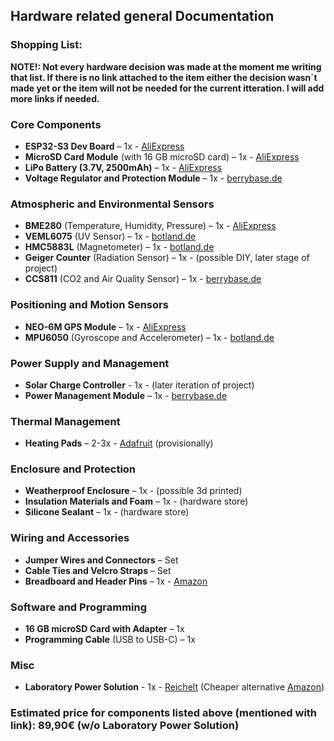 ## Hardware related general Documentation

### Shopping List:

**NOTE!: Not every hardware decision was made at the moment me writing that list. If there is no link attached to the item either the decision wasn´t made yet or the item will not be needed for the current itteration. I will add more links if needed.**

### **Core Components**
- **ESP32-S3 Dev Board** – 1x - [AliExpress](https://tinyurl.com/ydwav7vj)
- **MicroSD Card Module** (with 16 GB microSD card) – 1x - [AliExpress](https://tinyurl.com/5bh5mu69)
- **LiPo Battery (3.7V, 2500mAh)** – 1x - [AliExpress](https://tinyurl.com/6c6vwx53)
- **Voltage Regulator and Protection Module** – 1x - [berrybase.de](https://tinyurl.com/mr3f82tz)

### **Atmospheric and Environmental Sensors**
- **BME280** (Temperature, Humidity, Pressure) – 1x - [AliExpress](https://tinyurl.com/5d2355uu)
- **VEML6075** (UV Sensor) – 1x - [botland.de](https://tinyurl.com/3n875zkb)
- **HMC5883L** (Magnetometer) – 1x - [botland.de](https://tinyurl.com/u9dxfzah)
- **Geiger Counter** (Radiation Sensor) – 1x - (possible DIY, later stage of project)
- **CCS811** (CO2 and Air Quality Sensor) – 1x - [berrybase.de](https://tinyurl.com/3nzbmwf9)

### **Positioning and Motion Sensors**
- **NEO-6M GPS Module** – 1x - [AliExpress](https://tinyurl.com/3zjcscx5)
- **MPU6050** (Gyroscope and Accelerometer) – 1x - [botland.de](https://tinyurl.com/5n8y7z2f)

### **Power Supply and Management**
- **Solar Charge Controller** - 1x - (later iteration of project)
- **Power Management Module** – 1x - [berrybase.de](https://tinyurl.com/mtynb765)

### **Thermal Management**
- **Heating Pads** – 2-3x - [Adafruit](https://www.adafruit.com/product/1481) (provisionally)

### **Enclosure and Protection**
- **Weatherproof Enclosure** – 1x - (possible 3d printed)
- **Insulation Materials and Foam** – 1x - (hardware store)
- **Silicone Sealant** – 1x - (hardware store)

### **Wiring and Accessories**
- **Jumper Wires and Connectors** – Set 
- **Cable Ties and Velcro Straps** – Set 
- **Breadboard and Header Pins** – 1x - [Amazon](https://tinyurl.com/yndfab6x)

### **Software and Programming**
- **16 GB microSD Card with Adapter** – 1x 
- **Programming Cable** (USB to USB-C) – 1x 

### **Misc**
- **Laboratory Power Solution** - 1x - [Reichelt](https://tinyurl.com/3tfyv2jr) (Cheaper alternative [Amazon](https://tinyurl.com/mr3e3r4n))

### Estimated price for components listed above (mentioned with link): 89,90€ (w/o Laboratory Power Solution)

